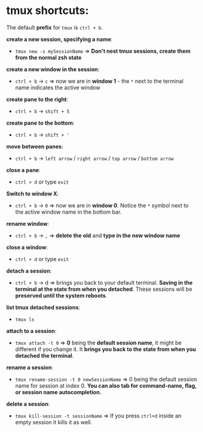 # tmux shortcuts:

The default **prefix** for `tmux` is `ctrl + b`.

**create a new session, specifying a name**:

- `tmux new -s mySessionName` => **Don't nest tmux sessions, create them from
  the normal zsh state**

**create a new window in the session**:

- `ctrl + b` -> `c` => now we are in **window 1** - the `*` next to the terminal
  name indicates the active window

**create pane to the right**:

- `ctrl + b` -> `shift + 5`

**create pane to the bottom**:

- `ctrl + b` -> `shift + '`

**move between panes**:

- `ctrl + b` -> `left arrow` / `right arrow` / `top arrow` / `bottom arrow`

**close a pane**:

- `ctrl + d` or type `exit`

**Switch to window X**:

- `ctrl + b` -> `0` => now we are in **window 0**. Notice the `*` symbol next to
  the active window name in the bottom bar.

**rename window**:

- `ctrl + b` -> `,` => **delete the old** and **type in the new window name**

**close a window**:

- `ctrl + d` or type `exit`

**detach a session**:

- `ctrl + b` -> d => brings you back to your default terminal. **Saving in the
  terminal at the state from when you detached**. These sessions will be
  **preserved until the system reboots**.

**list tmux detached sessions**:

- `tmux ls`

**attach to a session**:

- `tmux attach -t 0` => **0** being the **default session name**, it might be
  different if you change it. It **brings you back to the state from when you
  detached the terminal**.

**rename a session**:

- `tmux rename-session -t 0 newSessionName` => 0 being the default session name
  for session at index 0. **You can also tab for command-name, flag, or session
  name autocompletion.**

**delete a session**:

- `tmux kill-session -t sessionName` => If you press `ctrl+d` inside an empty
  session it kills it as well.
